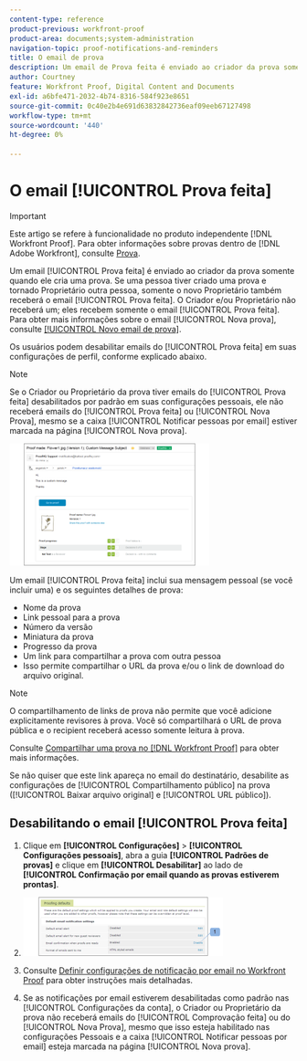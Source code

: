 ```yaml
---
content-type: reference
product-previous: workfront-proof
product-area: documents;system-administration
navigation-topic: proof-notifications-and-reminders
title: O email de prova
description: Um email de Prova feita é enviado ao criador da prova somente quando ele cria uma prova. Se uma pessoa tiver criado uma prova e tornado outra pessoa a Proprietária, somente o novo Proprietário também receberá o email de Prova feita. O Criador e/ou Proprietário não receberá um; ele receberá somente o email Prova feita. Para obter mais informações sobre o Novo email de prova, consulte Novo email de prova.
author: Courtney
feature: Workfront Proof, Digital Content and Documents
exl-id: a6bfe471-2032-4b74-8316-584f923e8651
source-git-commit: 0c40e2b4e691d63832842736eaf09eeb67127498
workflow-type: tm+mt
source-wordcount: '440'
ht-degree: 0%

---
```


# O email [!UICONTROL Prova feita]

>[!IMPORTANT]
>
>Este artigo se refere à funcionalidade no produto independente [!DNL Workfront Proof]. Para obter informações sobre provas dentro de [!DNL Adobe Workfront], consulte [Prova](../../../review-and-approve-work/proofing/proofing.md).

Um email [!UICONTROL Prova feita] é enviado ao criador da prova somente quando ele cria uma prova. Se uma pessoa tiver criado uma prova e tornado Proprietário outra pessoa, somente o novo Proprietário também receberá o email [!UICONTROL Prova feita]. O Criador e/ou Proprietário não receberá um; eles recebem somente o email [!UICONTROL Prova feita]. Para obter mais informações sobre o email [!UICONTROL Nova prova], consulte [[!UICONTROL Novo email de prova]](../../../workfront-proof/wp-emailsntfctns/proof-notifications-and-reminders/new-proof-email.md).

Os usuários podem desabilitar emails do [!UICONTROL Prova feita] em suas configurações de perfil, conforme explicado abaixo.

>[!NOTE]
>
> Se o Criador ou Proprietário da prova tiver emails do [!UICONTROL Prova feita] desabilitados por padrão em suas configurações pessoais, ele não receberá emails do [!UICONTROL Prova feita] ou [!UICONTROL Nova Prova], mesmo se a caixa [!UICONTROL Notificar pessoas por email] estiver marcada na página [!UICONTROL Nova prova].

![Proof_Made_Email.png](assets/proof-made-email-350x214.png)

Um email [!UICONTROL Prova feita] inclui sua mensagem pessoal (se você incluir uma) e os seguintes detalhes de prova:

* Nome da prova
* Link pessoal para a prova
* Número da versão
* Miniatura da prova
* Progresso da prova
* Um link para compartilhar a prova com outra pessoa
* Isso permite compartilhar o URL da prova e/ou o link de download do arquivo original.

>[!NOTE]
>
> O compartilhamento de links de prova não permite que você adicione explicitamente revisores à prova. Você só compartilhará o URL de prova pública e o recipient receberá acesso somente leitura à prova.

Consulte [Compartilhar uma prova no [!DNL Workfront Proof]](../../../workfront-proof/wp-work-proofsfiles/share-proofs-and-files/share-proof.md) para obter mais informações.

Se não quiser que este link apareça no email do destinatário, desabilite as configurações de [!UICONTROL Compartilhamento público] na prova ([!UICONTROL Baixar arquivo original] e [!UICONTROL URL público]).

## Desabilitando o email [!UICONTROL Prova feita]

1. Clique em **[!UICONTROL Configurações]** > **[!UICONTROL Configurações pessoais]**, abra a guia **[!UICONTROL Padrões de provas]** e clique em **[!UICONTROL Desabilitar]** ao lado de **[!UICONTROL Confirmação por email quando as provas estiverem prontas]**.

1. ![Proof_Made_-_proof_defaults.png](assets/proof-made---proofing-defaults-350x103.png)

1. Consulte [Definir configurações de notificação por email no Workfront Proof](../../../workfront-proof/wp-emailsntfctns/email-alerts/config-email-notification-settings-wp.md) para obter instruções mais detalhadas.
1. Se as notificações por email estiverem desabilitadas como padrão nas [!UICONTROL Configurações da conta], o Criador ou Proprietário da prova não receberá emails do [!UICONTROL Comprovação feita] ou do [!UICONTROL Nova Prova], mesmo que isso esteja habilitado nas configurações Pessoais e a caixa [!UICONTROL Notificar pessoas por email] esteja marcada na página [!UICONTROL Nova prova].
